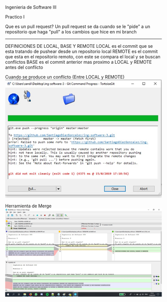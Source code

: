 Ingenieria de Software III

Practico I

Que es un pull request?
Un pull request se da cuando se le "pide" a un repositorio que haga "pull" a los cambios que hice en mi branch

----------------------------------------------------------------------------------------------

DEFINICIONES DE LOCAL, BASE Y REMOTE
LOCAL es el commit que se esta tratando de pushear desde un repositorio local
REMOTE es el commit que esta en el repositorio remoto, con este se compara el local y se buscan conflictos
BASE es el commit anterior mas proximo a LOCAL y REMOTE antes del conflicto

Cuando se produce un conflicto (Entre LOCAL y REMOTE)
![Alt text](Imagenes/conflicto.jpg)

Herramienta de Merge
![Alt text](Imagenes/merge.jpg)